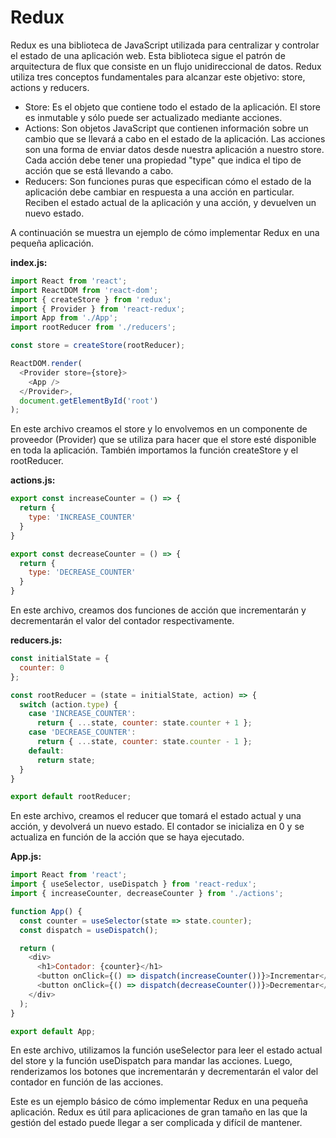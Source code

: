 # Redux

Redux es una biblioteca de JavaScript utilizada para centralizar y controlar el estado de una aplicación web. Esta biblioteca sigue el patrón de arquitectura de flux que consiste en un flujo unidireccional de datos. Redux utiliza tres conceptos fundamentales para alcanzar este objetivo: store, actions y reducers.

- Store: Es el objeto que contiene todo el estado de la aplicación. El store es inmutable y sólo puede ser actualizado mediante acciones.
- Actions: Son objetos JavaScript que contienen información sobre un cambio que se llevará a cabo en el estado de la aplicación. Las acciones son una forma de enviar datos desde nuestra aplicación a nuestro store. Cada acción debe tener una propiedad "type" que indica el tipo de acción que se está llevando a cabo.
- Reducers: Son funciones puras que especifican cómo el estado de la aplicación debe cambiar en respuesta a una acción en particular. Reciben el estado actual de la aplicación y una acción, y devuelven un nuevo estado.

A continuación se muestra un ejemplo de cómo implementar Redux en una pequeña aplicación.

**index.js:**
```javascript
import React from 'react';
import ReactDOM from 'react-dom';
import { createStore } from 'redux';
import { Provider } from 'react-redux';
import App from './App';
import rootReducer from './reducers';

const store = createStore(rootReducer);

ReactDOM.render(
  <Provider store={store}>
    <App />
  </Provider>,
  document.getElementById('root')
);
```

En este archivo creamos el store y lo envolvemos en un componente de proveedor (Provider) que se utiliza para hacer que el store esté disponible en toda la aplicación. También importamos la función createStore y el rootReducer.

**actions.js:**
```javascript
export const increaseCounter = () => {
  return {
    type: 'INCREASE_COUNTER'
  }
}

export const decreaseCounter = () => {
  return {
    type: 'DECREASE_COUNTER'
  }
}
```

En este archivo, creamos dos funciones de acción que incrementarán y decrementarán el valor del contador respectivamente.

**reducers.js:**
```javascript
const initialState = {
  counter: 0
};

const rootReducer = (state = initialState, action) => {
  switch (action.type) {
    case 'INCREASE_COUNTER':
      return { ...state, counter: state.counter + 1 };
    case 'DECREASE_COUNTER':
      return { ...state, counter: state.counter - 1 };
    default:
      return state;
  }
}

export default rootReducer;
```

En este archivo, creamos el reducer que tomará el estado actual y una acción, y devolverá un nuevo estado. El contador se inicializa en 0 y se actualiza en función de la acción que se haya ejecutado.

**App.js:**
```javascript
import React from 'react';
import { useSelector, useDispatch } from 'react-redux';
import { increaseCounter, decreaseCounter } from './actions';

function App() {
  const counter = useSelector(state => state.counter);
  const dispatch = useDispatch();

  return (
    <div>
      <h1>Contador: {counter}</h1>
      <button onClick={() => dispatch(increaseCounter())}>Incrementar</button>
      <button onClick={() => dispatch(decreaseCounter())}>Decrementar</button>
    </div>
  );
}

export default App;
```

En este archivo, utilizamos la función useSelector para leer el estado actual del store y la función useDispatch para mandar las acciones. Luego, renderizamos los botones que incrementarán y decrementarán el valor del contador en función de las acciones.

Este es un ejemplo básico de cómo implementar Redux en una pequeña aplicación. Redux es útil para aplicaciones de gran tamaño en las que la gestión del estado puede llegar a ser complicada y difícil de mantener.